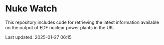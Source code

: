 # Nuke Watch

This repository includes code for retrieving the latest information available on the output of EDF nuclear power plants in the UK.

Last updated: 2025-01-27 06:15